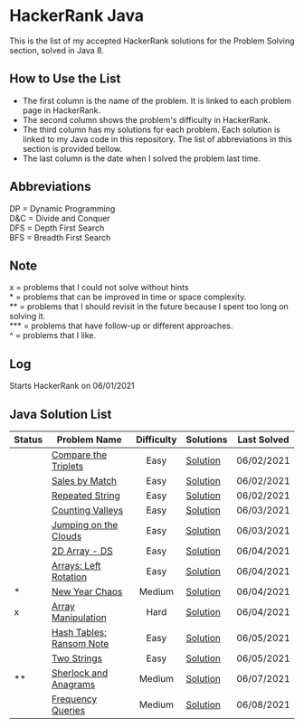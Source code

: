 # HackerRank Java

This is the list of my accepted HackerRank solutions for the Problem Solving section, solved in Java 8. 

## How to Use the List

+ The first column is the name of the problem. It is linked to each problem page in HackerRank.
+ The second column shows the problem's difficulty in HackerRank.<br/>
+ The third column has my solutions for each problem. Each solution is linked to my Java code in this repository. The list of abbreviations in this section is provided bellow.
+ The last column is the date when I solved the problem last time.

## Abbreviations

DP = Dynamic Programming<br/>
D&C = Divide and Conquer<br/>
DFS = Depth First Search<br/>
BFS = Breadth First Search<br/>

## Note

x = problems that I could not solve without hints<br/>
\* = problems that can be improved in time or space complexity.<br/>
** = problems that I should revisit in the future because I spent too long on solving it. <br/>
*** = problems that have follow-up or different approaches.<br/>
^ = problems that I like.

## Log

Starts HackerRank on 06/01/2021

## Java Solution List

| Status | Problem Name | Difficulty | Solutions | Last Solved |
| --- | --- | :---: | --- | :---: |
|| [Compare the Triplets](https://www.hackerrank.com/challenges/compare-the-triplets/problem) | Easy | [Solution](https://github.com/shogo54/hackerrank-java/blob/master/src/compareTheriplets/Solution.java) | 06/02/2021 |
|| [Sales by Match](https://www.hackerrank.com/challenges/sock-merchant/problem) | Easy | [Solution](https://github.com/shogo54/hackerrank-java/blob/master/src/salesByMatch/Solution.java) | 06/02/2021 |
|| [Repeated String](https://www.hackerrank.com/challenges/repeated-string/problem) | Easy | [Solution](https://github.com/shogo54/hackerrank-java/blob/master/src/repeatedString/Solution.java) | 06/02/2021 |
|| [Counting Valleys](https://www.hackerrank.com/challenges/counting-valleys/problem) | Easy | [Solution](https://github.com/shogo54/hackerrank-java/blob/master/src/countingValleys/Solution.java) | 06/03/2021 |
|| [Jumping on the Clouds](https://www.hackerrank.com/challenges/jumping-on-the-clouds/problem) | Easy | [Solution](https://github.com/shogo54/hackerrank-java/blob/master/src/jumpingOnTheClouds/Solution.java)| 06/03/2021 |
|| [2D Array - DS](https://www.hackerrank.com/challenges/2d-array/problem) | Easy | [Solution](https://github.com/shogo54/hackerrank-java/blob/master/src/_2DArray/Solution.java) | 06/04/2021 |
|| [Arrays: Left Rotation](https://www.hackerrank.com/challenges/ctci-array-left-rotation/problem) | Easy | [Solution](https://github.com/shogo54/hackerrank-java/blob/master/src/arrays_LeftRotation/Solution.java) | 06/04/2021 |
| \* | [New Year Chaos](https://www.hackerrank.com/challenges/new-year-chaos/problem) | Medium | [Solution](https://github.com/shogo54/hackerrank-java/blob/master/src/newYearChaos/Solution.java) | 06/04/2021 |
| x | [Array Manipulation](https://www.hackerrank.com/challenges/crush/problem) | Hard | [Solution](https://github.com/shogo54/hackerrank-java/blob/master/src/arrayManipulation/Solution.java) | 06/04/2021 |
|| [Hash Tables: Ransom Note](https://www.hackerrank.com/challenges/ctci-ransom-note/problem) | Easy | [Solution](https://github.com/shogo54/hackerrank-java/blob/master/src/hashTables_RansomNote/Solution.java) | 06/05/2021 |
|| [Two Strings](https://www.hackerrank.com/challenges/two-strings/problem) | Easy | [Solution](https://github.com/shogo54/hackerrank-java/blob/master/src/twoStrings/Solution.java) | 06/05/2021 |
| ** | [Sherlock and Anagrams](https://www.hackerrank.com/challenges/sherlock-and-anagrams/problem) | Medium | [Solution](https://github.com/shogo54/hackerrank-java/blob/master/src/sherlockAndAnagrams/Solution.java) | 06/07/2021 |
|| [Frequency Queries](https://www.hackerrank.com/challenges/frequency-queries/problem) | Medium | [Solution](https://github.com/shogo54/hackerrank-java/blob/master/src/frequencyQueries/Solution.java) | 06/08/2021 |